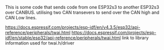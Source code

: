 This is some code that sends code from one ESP32s3 to another ESP32s3 over CANBUS. utilising two CAN transevers to send over the CAN high and CAN Low lines.

https://docs.espressif.com/projects/esp-idf/en/v4.3.5/esp32/api-reference/peripherals/twai.html
https://docs.espressif.com/projects/esp-idf/en/stable/esp32/api-reference/peripherals/twai.html
link to library information used for twai.h/driver
